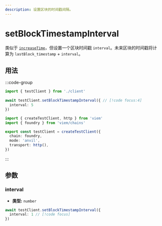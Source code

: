 ```yaml
---
description: 设置区块的时间戳间隔。
---
```


# setBlockTimestampInterval

类似于 [`increaseTime`](/docs/actions/test/increaseTime)，但设置一个区块时间戳 `interval`。未来区块的时间戳将计算为 `lastBlock_timestamp` + `interval`。

## 用法

:::code-group

```ts [example.ts]
import { testClient } from './client'
 
await testClient.setBlockTimestampInterval({ // [!code focus:4]
  interval: 5
})
```

```ts [client.ts]
import { createTestClient, http } from 'viem'
import { foundry } from 'viem/chains'

export const testClient = createTestClient({
  chain: foundry,
  mode: 'anvil',
  transport: http(), 
})
```

:::

## 参数

### interval

- **类型:** `number`

```ts
await testClient.setBlockTimestampInterval({
  interval: 1 // [!code focus]
})
```